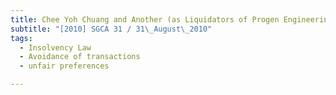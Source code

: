 ```yaml
---
title: Chee Yoh Chuang and Another (as Liquidators of Progen Engineering Pte Ltd (In 
subtitle: "[2010] SGCA 31 / 31\_August\_2010"
tags:
  - Insolvency Law
  - Avoidance of transactions
  - unfair preferences

---
```


